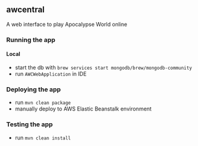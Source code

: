[![<mersiades>](https://circleci.com/gh/mersiades/awcentral.svg?style=svg&circle-token=a03c2f7515d94f5c89541091557b734860340ddc)](https://app.circleci.com/pipelines/github/mersiades/awcentral)

## awcentral
A web interface to play Apocalypse World online

### Running the app

#### Local

- start the db with `brew services start mongodb/brew/mongodb-community`
- run `AWCWebApplication` in IDE

### Deploying the app 

- run `mvn clean package`
- manually deploy to AWS Elastic Beanstalk environment

### Testing the app

- run `mvn clean install`